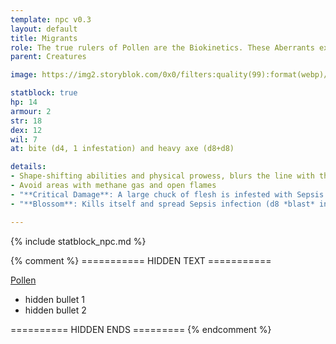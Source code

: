 ```yaml
---
template: npc v0.3
layout: default
title: Migrants
role: The true rulers of Pollen are the Biokinetics. These Aberrants exhibit incredible shape-shifting abilities and display physical prowess that blurs the line with the supernatural. The most common forms are Migrants, Biokinetics breaking out across the plains to seed new spore fields and spread the Sepsis westwards, thus expanding their Chakra’s area of influence.
parent: Creatures

image: https://img2.storyblok.com/0x0/filters:quality(99):format(webp)/f/72501/5517x3300/4675ce01f7/pollen-migrants.jpg

statblock: true
hp: 14
armour: 2
str: 18
dex: 12
wil: 7
at: bite (d4, 1 infestation) and heavy axe (d8+d8)

details:
- Shape-shifting abilities and physical prowess, blurs the line with the supernatural
- Avoid areas with methane gas and open flames
- "**Critical Damage**: A large chuck of flesh is infested with Sepsis (d6 infection)"
- "**Blossom**: Kills itself and spread Sepsis infection (d8 *blast* infestation)"

---
```


{% include statblock_npc.md %}

{% comment %} =========== HIDDEN TEXT ===========

[Pollen](https://degenesis.com/world/cultures/pollen)

- hidden bullet 1
- hidden bullet 2

========== HIDDEN ENDS ========= {% endcomment %}
